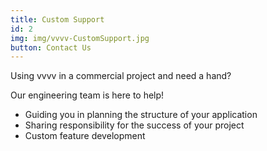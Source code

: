 ```yaml
---
title: Custom Support
id: 2
img: img/vvvv-CustomSupport.jpg
button: Contact Us
---
```

<p>Using vvvv in a commercial project and need a hand?</p>

<p class="text-light mb-4">Our engineering team is here to help!</p>

- Guiding you in planning the structure of your application
- Sharing responsibility for the success of your project
- Custom feature development